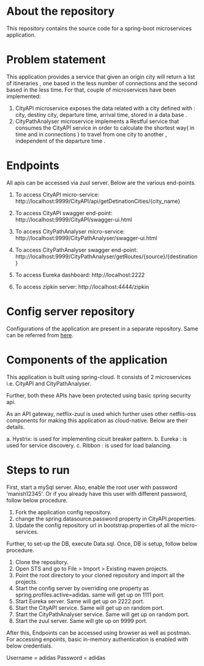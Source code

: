 # About the repository

This repository contains the source code for a spring-boot microservices application. 

# Problem statement

This application provides a service that given an origin city will return a list of itineraries , one based in the less number of  connections and the second based in the less time. 
For that, couple of microservices have been implemented:

1. CityAPI microservice exposes the data related with a city defined with : city, destiny city, departure time, arrival time,  stored in a data base .
2. CityPathAnalyser microservice implements a Restful service that consumes the CityAPI service in order to calculate the shortest way( in time and in  connections ) to travel from one city to another , independent of the departure time .

# Endpoints

All apis can be accessed via zuul server. Below are the various end-points.

1. To access CityAPI micro-service: http://localhost:9999/CityAPI/api/getDetinationCities/{city_name}

2. To access CityAPI swagger end-point: http://localhost:9999/CityAPI/swagger-ui.html

3. To access CityPathAnalyser micro-service: http://localhost:9999/CityPathAnalyser/swagger-ui.html

4. To access CityPathAnalyser swagger end-point: http://localhost:9999/CityPathAnalyser/getRoutes/{source}/{destination}

5. To access Eureka dashboard: http://localhost:2222

6. To access zipkin server: http://localhost:4444/zipkin

# Config server repository

Configurations of the application are present in a separate repository. Same can be referred from [here](https://github.com/manishbansal8843/adidas-challenge-config).

# Components of the application

This application is built using spring-cloud. It consists of 2 microservices i.e. CityAPI and CityPathAnalyser.

Further, both these APIs have been protected using basic spring security api.

As an API gateway, netflix-zuul is used which further uses other netflis-oss components for making this application as cloud-native. Below are their details.

a. Hystrix: is used for implementing cicuit breaker pattern.
b. Eureka : is used for service discovery.
c. Ribbon : is used for load balancing.

# Steps to run

First, start a mySql server. Also, enable the root user with password 'manish12345'. Or if you already have this user with different password, follow below procedure.

1. Fork the application config repository.
2. change the spring.datasource.password property in CityAPI.properties.
3. Update the config repository url in bootstrap.properties of all the micro-services.

Further, to set-up the DB, execute Data.sql. Once, DB is setup, follow below procedure.

1. Clone the repository.
2. Open STS and go to File > Import > Existing maven projects.
3. Point the root directory to your cloned repository and import all the projects.
4. Start the config server by overriding one property as spring.profiles.active=adidas. same will get up on 1111 port.
5. Start Eureka server. Same will get up on 2222 port.
6. Start the CityAPI service. Same will get up on random port.
7. Start the CityPathAnalyser service. Same will get up on random port.
8. Start the zuul server. Same will gte up on 9999 port.

After this, Endpoints can be accessed using browser as well as postman.
For accessing enpoints, basic in-memory authentication is enabled with below credentials.

Username = adidas
Password = adidas